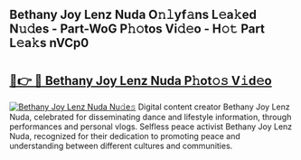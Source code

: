 ## Bethany Joy Lenz Nuda O𝚗𝚕yf𝚊ns L𝚎a𝚔ed N𝚞𝚍es - Part-WoG P𝚑𝚘tos Vi𝚍𝚎o - H𝚘𝚝 Part L𝚎a𝚔s nVCp0

# <h2><a href="http://kf6hme.oniu.top/?m=Bethany+Joy+Lenz+Nuda">🔗👉 🔴 Bethany Joy Lenz Nuda P𝚑ot𝚘𝚜 V𝚒d𝚎o</a></h2>

[![Bethany Joy Lenz Nuda Nu𝚍e𝚜](https://i.imgur.com/0qMVB7G.gif)](http://kf6hme.oniu.top/?m=Bethany+Joy+Lenz+Nuda)
Digital content creator Bethany Joy Lenz Nuda, celebrated for disseminating dance and lifestyle information, through performances and personal vlogs. Selfless peace activist Bethany Joy Lenz Nuda, recognized for their dedication to promoting peace and understanding between different cultures and communities.  
